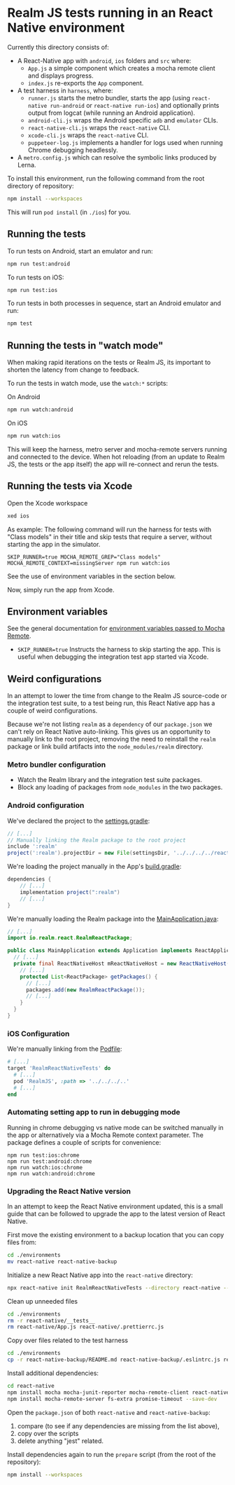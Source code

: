 # Realm JS tests running in an React Native environment

Currently this directory consists of:
- A React-Native app with `android`, `ios` folders and `src` where:
  - `App.js` a simple component which creates a mocha remote client and displays progress.
  - `index.js` re-exports the `App` component.
- A test harness in `harness`, where:
  - `runner.js` starts the metro bundler, starts the app (using `react-native run-android` or `react-native run-ios`) and optionally prints output from logcat (while running an Android application).
  - `android-cli.js` wraps the Android specific `adb` and `emulator` CLIs.
  - `react-native-cli.js` wraps the `react-native` CLI.
  - `xcode-cli.js` wraps the `react-native` CLI.
  - `puppeteer-log.js` implements a handler for logs used when running Chrome debugging headlessly.
- A `metro.config.js` which can resolve the symbolic links produced by Lerna.

To install this environment, run the following command from the root directory of repository:

```bash
npm install --workspaces
```

This will run `pod install` (in `./ios`) for you.

## Running the tests

To run tests on Android, start an emulator and run:

```bash
npm run test:android
```

To run tests on iOS:

```bash
npm run test:ios
```

To run tests in both processes in sequence, start an Android emulator and run:

```bash
npm test
```

## Running the tests in "watch mode"

When making rapid iterations on the tests or Realm JS, its important to shorten the latency from change to feedback.

To run the tests in watch mode, use the `watch:*` scripts:

On Android

```bash
npm run watch:android
```

On iOS

```bash
npm run watch:ios
```

This will keep the harness, metro server and mocha-remote servers running and connected to the device. When hot reloading (from an update to Realm JS, the tests or the app itself) the app will re-connect and rerun the tests.

## Running the tests via Xcode

Open the Xcode workspace

```bash
xed ios
```

As example: The following command will run the harness for tests with "Class models" in their title and skip tests that require a server, without starting the app in the simulator.

```
SKIP_RUNNER=true MOCHA_REMOTE_GREP="Class models" MOCHA_REMOTE_CONTEXT=missingServer npm run watch:ios
```

See the use of environment variables in the section below.

Now, simply run the app from Xcode.

## Environment variables

See the general documentation for [environment variables passed to Mocha Remote](../../README.md#setting-context).

- `SKIP_RUNNER=true` Instructs the harness to skip starting the app. This is useful when debugging the integration test app started via Xcode.

## Weird configurations

In an attempt to lower the time from change to the Realm JS source-code or the integration test suite, to a test being run, this React Native app has a couple of weird configurations.

Because we're not listing `realm` as a `dependency` of our `package.json` we can't rely on React Native auto-linking.
This gives us an opportunity to manually link to the root project, removing the need to reinstall the `realm` package or link build artifacts into the `node_modules/realm` directory.

### Metro bundler configuration

- Watch the Realm library and the integration test suite packages.
- Block any loading of packages from `node_modules` in the two packages.

### Android configuration

We've declared the project to the [settings.gradle](./android/settings.gradle):

```gradle
// [...]
// Manually linking the Realm package to the root project
include ':realm'
project(':realm').projectDir = new File(settingsDir, '../../../../react-native/android')
```

We're loading the project manually in the App's [build.gradle](./android/app/build.gradle):

```gradle
dependencies {
    // [...]
    implementation project(":realm")
    // [...]
}
```

We're manually loading the Realm package into the [MainApplication.java](./android/app/src/main/java/com/realmreactnativetests/MainApplication.java):

```java
// [...]
import io.realm.react.RealmReactPackage;

public class MainApplication extends Application implements ReactApplication {
  // [...]
  private final ReactNativeHost mReactNativeHost = new ReactNativeHost(this) {
    // [...]
    protected List<ReactPackage> getPackages() {
      // [...]
      packages.add(new RealmReactPackage());
      // [...]
    }
  }
}
```

### iOS Configuration

We're manually linking from the [Podfile](./ios/Podfile):

```ruby
# [...]
target 'RealmReactNativeTests' do
  # [...]
  pod 'RealmJS', :path => '../../../..'
  # [...]
end
```

### Automating setting app to run in debugging mode

Running in chrome debugging vs native mode can be switched manually in the app or alternatively via a Mocha Remote context parameter.
The package defines a couple of scripts for convenience:

```
npm run test:ios:chrome
npm run test:android:chrome
npm run watch:ios:chrome
npm run watch:android:chrome
```

### Upgrading the React Native version

In an attempt to keep the React Native environment updated, this is a small guide that can be followed to upgrade the app to the latest version of React Native.

First move the existing environment to a backup location that you can copy files from:

```bash
cd ./environments
mv react-native react-native-backup
```

Initialize a new React Native app into the `react-native` directory:

```bash
npx react-native init RealmReactNativeTests --directory react-native --npm
```

Clean up unneeded files

```bash
cd ./environments
rm -r react-native/__tests__
rm react-native/App.js react-native/.prettierrc.js
```

Copy over files related to the test harness

```bash
cd ./environments
cp -r react-native-backup/README.md react-native-backup/.eslintrc.js react-native-backup/harness react-native-backup/src react-native-backup/index.js react-native
```

Install additional dependencies:

```bash
cd react-native
npm install mocha mocha-junit-reporter mocha-remote-client react-native-fs path-browserify @react-native-community/art react-native-progress
npm install mocha-remote-server fs-extra promise-timeout --save-dev
```

Open the `package.json` of both `react-native` and `react-native-backup`:

1. compare (to see if any dependencies are missing from the list above),
2. copy over the scripts
3. delete anything "jest" related.

Install dependencies again to run the `prepare` script (from the root of the repository):

```bash
npm install --workspaces
```
